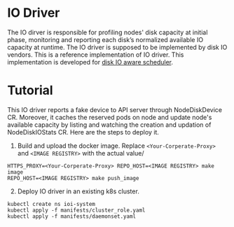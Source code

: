 # IO Driver
The IO dirver is responsible for profiling nodes' disk capacity at initial phase, monitoring and reporting each disk’s normalized available IO capacity at runtime. The IO driver is supposed to be implemented by disk IO vendors. This is a reference implementation of IO driver. This implementation is developed for [disk IO aware scheduler](https://github.com/kubernetes-sigs/scheduler-plugins/tree/master/kep/624-disk-io-aware-scheduling). 

# Tutorial 
This IO driver reports a fake device to API server through NodeDiskDevice CR. Moreover, it caches the reserved pods on node and update node's available capacity by listing and watching the creation and updation of NodeDiskIOStats CR.
Here are the steps to deploy it. 
1. Build and upload the docker image. Replace `<Your-Corperate-Proxy>` and `<IMAGE REGISTRY>` with the actual value/
``` shell
HTTPS_PROXY=<Your-Corperate-Proxy> REPO_HOST=<IMAGE REGISTRY> make image 
REPO_HOST=<IMAGE REGISTRY> make push_image
```
2. Deploy IO driver in an existing k8s cluster.
``` shell
kubectl create ns ioi-system
kubectl apply -f manifests/cluster_role.yaml
kubectl apply -f manifests/daemonset.yaml
```
